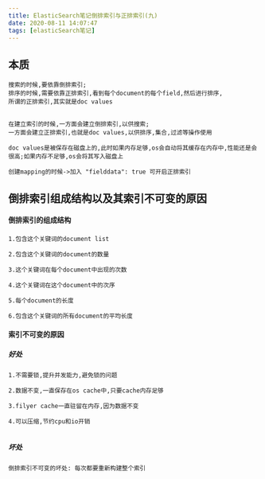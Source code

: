 ```yaml
---
title: ElasticSearch笔记倒排索引与正排索引(九)
date: 2020-08-11 14:07:47
tags: [elasticSearch笔记]
---
```


## 本质
```
搜索的时候,要依靠倒排索引;
排序的时候,需要依靠正排索引,看到每个document的每个field,然后进行排序,
所谓的正排索引,其实就是doc values


在建立索引的时候,一方面会建立倒排索引,以供搜索;
一方面会建立正排索引,也就是doc values,以供排序,集合,过滤等操作使用

doc values是被保存在磁盘上的,此时如果内存足够,os会自动将其缓存在内存中,性能还是会很高;如果内存不足够,os会将其写入磁盘上

创建mapping的时候->加入 "fielddata": true 可开启正排索引

```
<!--more-->
## 倒排索引组成结构以及其索引不可变的原因

#### 倒排索引的组成结构
```
1.包含这个关键词的document list

2.包含这个关键词的document的数量

3.这个关键词在每个document中出现的次数

4.这个关键词在这个document中的次序

5.每个document的长度

6.包含这个关键词的所有document的平均长度

```

#### 索引不可变的原因
##### 好处
```
1.不需要锁,提升并发能力,避免锁的问题

2.数据不变,一直保存在os cache中,只要cache内存足够

3.filyer cache一直驻留在内存,因为数据不变

4.可以压缩,节约cpu和io开销


```
##### 坏处
```
倒排索引不可变的坏处: 每次都要重新构建整个索引
```